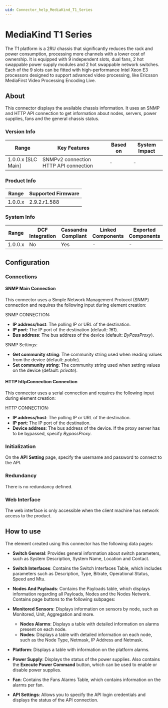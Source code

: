 ```yaml
---
uid: Connector_help_MediaKind_T1_Series
---
```


# MediaKind T1 Series

The T1 platform is a 2RU chassis that significantly reduces the rack and power consumption, processing more channels with a lower cost of ownership. It is equipped with 9 independent slots, dual fans, 2 hot swappable power supply modules and 2 hot swappable network switches. Each of the 9 slots can be fitted with high-performance Intel Xeon E3 processors designed to support advanced video processing, like Ericsson MediaFirst Video Processing Encoding Live.

## About

This connector displays the available chassis information. It uses an SNMP and HTTP API connection to get information about nodes, servers, power supplies, fans and the general chassis status.

### Version Info

| Range                | Key Features                          | Based on     | System Impact     |
|----------------------|---------------------------------------|--------------|-------------------|
| 1.0.0.x [SLC Main]   | SNMPv2 connection HTTP API connection | -            | -                 |

### Product Info

| Range     | Supported Firmware     |
|-----------|------------------------|
| 1.0.0.x   | 2.9.2.r1.588           |

### System Info

| Range     | DCF Integration     | Cassandra Compliant     | Linked Components     | Exported Components     |
|-----------|---------------------|-------------------------|-----------------------|-------------------------|
| 1.0.0.x   | No                  | Yes                     | -                     | -                       |

## Configuration

### Connections

#### SNMP Main Connection

This connector uses a Simple Network Management Protocol (SNMP) connection and requires the following input during element creation:

SNMP CONNECTION:

- **IP address/host**: The polling IP or URL of the destination.
- **IP port**: The IP port of the destination (default: *161*).
- **Bus address**: The bus address of the device (default: *ByPassProxy*).

SNMP Settings:

- **Get community string**: The community string used when reading values from the device (default: *public*).
- **Set community string**: The community string used when setting values on the device (default: *private*).

#### HTTP httpConnection Connection

This connector uses a serial connection and requires the following input during element creation:

HTTP CONNECTION:

- **IP address/host**: The polling IP or URL of the destination.
- **IP port**: The IP port of the destination.
- **Device address**: The bus address of the device. If the proxy server has to be bypassed, specify *BypassProxy*.

### Initialization

On the **API** **Setting** page, specify the username and password to connect to the API.

### Redundancy

There is no redundancy defined.

### Web Interface

The web interface is only accessible when the client machine has network access to the product.

## How to use

The element created using this connector has the following data pages:

- **Switch General**: Provides general information about switch parameters, such as System Description, System Name, Location and Contact.

- **Switch Interfaces**: Contains the Switch Interfaces Table, which includes parameters such as Description, Type, Bitrate, Operational Status, Speed and Mtu.

- **Nodes And Payloads**: Contains the Payloads table, which displays information regarding all Payloads, Nodes and the Nodes Network. Contains page buttons to the following subpages:

- **Monitored Sensors**: Displays information on sensors by node, such as Monitored, Unit, Aggregation and more.
  - **Nodes Alarms**: Displays a table with detailed information on alarms present on each node.
  - **Nodes**: Displays a table with detailed information on each node, such as the Node Type, Netmask, IP Address and Netmask.

- **Platform**: Displays a table with information on the platform alarms.

- **Power Supply**: Displays the status of the power supplies. Also contains the **Execute Power Command** button, which can be used to enable or disable power supplies.

- **Fan**: Contains the Fans Alarms Table, which contains information on the alarms per fan.

- **API Settings**: Allows you to specify the API login credentials and displays the status of the API connection.
